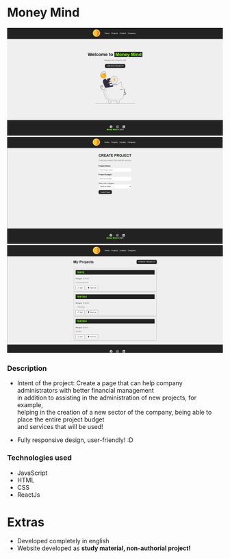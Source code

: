 # Money Mind 

<img src="src/img/homeprint.jpg" alt="HOME PRINT" />
<img src="src/img/createprojectprint.jpg" alt="CREATE PROJECT PRINT" />
<img src="src/img/projectprint.jpg" alt="PROJECTS PRINT" />

### Description

- Intent of the project: Create a page that can help company administrators with better financial management <br>
  in addition to assisting in the administration of new projects, for example,<br> 
  helping in the creation of a new sector of the company, being able to place the entire project budget <br>
  and services that will be used!

- Fully responsive design, user-friendly! :D

### Technologies used

- JavaScript
- HTML 
- CSS
- ReactJs

# Extras

- Developed completely in english
- Website developed as **study material, non-authorial project!**